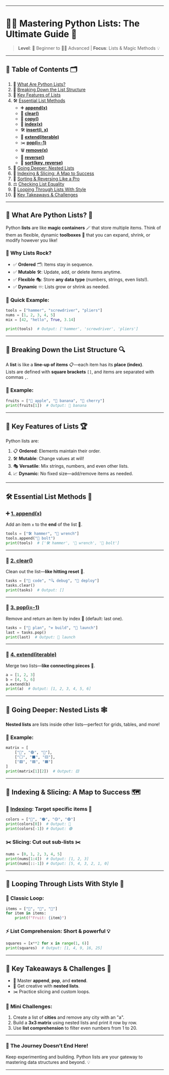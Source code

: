 

---

# 🌟✨ **Mastering Python Lists: The Ultimate Guide** 🚀  
> **Level**: 🐣 Beginner to 🧙‍♂️ Advanced | **Focus**: Lists & Magic Methods 💡  

---

## 📖 **Table of Contents** 🗂️  
1. 🚀 [What Are Python Lists?](#what-are-python-lists)  
2. 🧩 [Breaking Down the List Structure](#breaking-down-the-list-structure)  
3. 🔑 [Key Features of Lists](#key-features-of-lists)  
4. 🛠️ [Essential List Methods](#essential-list-methods)  
   - ➕ [**append(x)**](#appendx)  
   - 🧹 [**clear()**](#clear)  
   - 📄 [**copy()**](#copy)  
   - 🎯 [**index(x)**](#indexx)  
   - 🛠️ [**insert(i, x)**](#inserti-x)  
   - 🔗 [**extend(iterable)**](#extenditerable)  
   - ✂️ [**pop(i=-1)**](#popi-1)  
   - 🗑️ [**remove(x)**](#removex)  
   - 🔁 [**reverse()**](#reverse)  
   - 🎲 [**sort(key, reverse)**](#sortkey-reverse)  
5. 🧵 [Going Deeper: Nested Lists](#going-deeper-nested-lists)  
6. 🧭 [Indexing & Slicing: A Map to Success](#indexing-slicing-a-map-to-success)  
7. 🔀 [Sorting & Reversing Like a Pro](#sorting-reversing-like-a-pro)  
8. ⚖️ [Checking List Equality](#checking-list-equality)  
9. 🔄 [Looping Through Lists With Style](#looping-through-lists-with-style)  
10. 🎯 [Key Takeaways & Challenges](#key-takeaways-challenges)  

---

## 🚀 **What Are Python Lists?** 🌈  
Python **lists** are like **magic containers** 🪄 that store multiple items. Think of them as flexible, dynamic **toolboxes** 🔧 that you can expand, shrink, or modify however you like!  

### 🧩 **Why Lists Rock?**  
- ✅ **Ordered** 🗂️: Items stay in sequence.  
- ✅ **Mutable** 🛠️: Update, add, or delete items anytime.  
- ✅ **Flexible** 🎭: Store **any data type** (numbers, strings, even lists!).  
- ✅ **Dynamic** ♾️: Lists grow or shrink as needed.  

### 🧪 **Quick Example**:  
```python
tools = ["hammer", "screwdriver", "pliers"]  
nums = [1, 2, 3, 4, 5]  
mix = [42, "hello", True, 3.14]  

print(tools)  # Output: ['hammer', 'screwdriver', 'pliers']
```

---

## 🧩 **Breaking Down the List Structure** 🔍  

A **list** is like a **line-up of items** 📋—each item has its **place (index)**.  
Lists are defined with **square brackets** `[]`, and items are separated with commas `,`.  

### 🎯 **Example**:  
```python
fruits = ["🍎 apple", "🍌 banana", "🍒 cherry"]  
print(fruits[1])  # Output: 🍌 banana
```

---

## 🔑 **Key Features of Lists** 🏆  

Python lists are:  

1. 📋 **Ordered**: Elements maintain their order.  
2. 🛠️ **Mutable**: Change values at will!  
3. 🎭 **Versatile**: Mix strings, numbers, and even other lists.  
4. 📈 **Dynamic**: No fixed size—add/remove items as needed.  

---

## 🛠️ **Essential List Methods** 🚀  

### ➕ [**1. append(x)**](#appendx)  
Add an item `x` to the **end** of the list 🏁.  
```python
tools = ["🛠 hammer", "🔧 wrench"]
tools.append("🔩 bolt")
print(tools)  # ['🛠 hammer', '🔧 wrench', '🔩 bolt']
```

---

### 🧹 [**2. clear()**](#clear)  
Clean out the list—**like hitting reset** 🔄.  
```python
tasks = ["📝 code", "🔍 debug", "🚀 deploy"]
tasks.clear()
print(tasks)  # Output: []
```

---

### 🎲 [**3. pop(i=-1)**](#popi-1)  
Remove and return an item by index 🎯 (default: last one).  
```python
tasks = ["🌱 plan", "⚒️ build", "🚀 launch"]
last = tasks.pop()
print(last)  # Output: 🚀 launch
```

---

### 🔗 [**4. extend(iterable)**](#extenditerable)  
Merge two lists—**like connecting pieces** 🧩.  
```python
a = [1, 2, 3]  
b = [4, 5, 6]  
a.extend(b)
print(a)  # Output: [1, 2, 3, 4, 5, 6]
```

---

## 🧵 **Going Deeper: Nested Lists** 🕸️  

**Nested lists** are lists inside other lists—perfect for grids, tables, and more!  

### 🧪 **Example**:  
```python
matrix = [
    ["🔴", "🟢", "🔵"],
    ["⬜", "⬛", "🟨"],
    ["🟥", "🟦", "🟧"]
]
print(matrix[1][2])  # Output: 🟨
```

---

## 🧭 **Indexing & Slicing: A Map to Success** 🗺️  

### 🔎 [**Indexing**](#indexing-slicing-a-map-to-success): Target specific items 🎯  
```python
colors = ["🔴", "🟠", "🟡", "🟢"]
print(colors[0])  # Output: 🔴
print(colors[-1]) # Output: 🟢
```

### ✂️ **Slicing**: Cut out sub-lists ✂️  
```python
nums = [0, 1, 2, 3, 4, 5]
print(nums[1:4])  # Output: [1, 2, 3]
print(nums[::-1]) # Output: [5, 4, 3, 2, 1, 0]
```

---

## 🔄 **Looping Through Lists With Style** 💫  

### 🔁 **Classic Loop**:  
```python
items = ["🍎", "🍌", "🍇"]
for item in items:
    print(f"Fruit: {item}")
```

### ⚡ **List Comprehension**: Short & powerful 💡  
```python
squares = [x**2 for x in range(1, 6)]
print(squares)  # Output: [1, 4, 9, 16, 25]
```

---

## 🎯 **Key Takeaways & Challenges** 💪  

- 🧠 Master **append**, **pop**, and **extend**.  
- 🧩 Get creative with **nested lists**.  
- ✂️ Practice slicing and custom loops.  

### 🚀 **Mini Challenges**:  
1. Create a list of **cities** and remove any city with an "a".  
2. Build a **3x3 matrix** using nested lists and print it row by row.  
3. Use **list comprehension** to filter even numbers from 1 to 20.  

---

### 🌟 **The Journey Doesn’t End Here!**  
Keep experimenting and building. Python lists are your gateway to mastering data structures and beyond. 💡  

--- 
